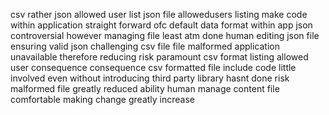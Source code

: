 csv rather json allowed user list json file allowedusers listing make code within application straight forward ofc default data format within app json controversial however managing file least atm done human editing json file ensuring valid json challenging csv file file malformed application unavailable therefore reducing risk paramount csv format listing allowed user consequence consequence csv formatted file include code little involved even without introducing third party library hasnt done risk malformed file greatly reduced ability human manage content file comfortable making change greatly increase